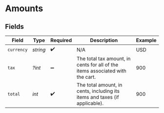 # Amounts


## Fields

| Field                                                                         | Type                                                                          | Required                                                                      | Description                                                                   | Example                                                                       |
| ----------------------------------------------------------------------------- | ----------------------------------------------------------------------------- | ----------------------------------------------------------------------------- | ----------------------------------------------------------------------------- | ----------------------------------------------------------------------------- |
| `currency`                                                                    | *string*                                                                      | :heavy_check_mark:                                                            | N/A                                                                           | USD                                                                           |
| `tax`                                                                         | *?int*                                                                        | :heavy_minus_sign:                                                            | The total tax amount, in cents for all of the items associated with the cart. | 900                                                                           |
| `total`                                                                       | *int*                                                                         | :heavy_check_mark:                                                            | The total amount, in cents, including its items and taxes (if applicable).    | 900                                                                           |